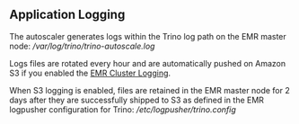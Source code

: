 ## Application Logging

The autoscaler generates logs within the Trino log path on the EMR master node: */var/log/trino/trino-autoscale.log*

Logs files are rotated every hour and are automatically pushed on Amazon S3 if you enabled the [EMR Cluster Logging](https://docs.aws.amazon.com/emr/latest/ManagementGuide/emr-plan-debugging.html).

When S3 logging is enabled, files are retained in the EMR master node for 2 days after they are successfully shipped to S3 as defined in the EMR logpusher configuration for Trino: */etc/logpusher/trino.config*
